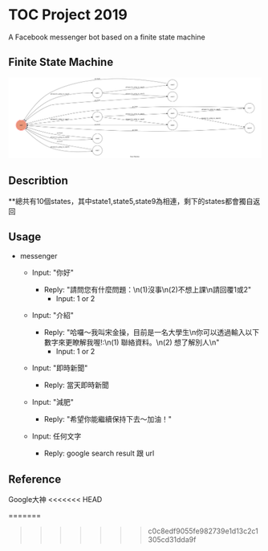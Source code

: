 # TOC Project 2019

A Facebook messenger bot based on a finite state machine


## Finite State Machine
![fsm](./img/show-fsm.png)
## Describtion
**總共有10個states，其中state1,state5,state9為相連，剩下的states都會獨自返回
## Usage

* messenger
	* Input: "你好"
		* Reply: "請問您有什麼問題：\n(1)沒事\n(2)不想上課\n請回覆1或2"
		    * Input: 1 or 2

	* Input: "介紹"
		* Reply: "哈囉～我叫宋金操，目前是一名大學生\n你可以透過輸入以下數字來更瞭解我喔!:\n(1) 聯絡資料。\n(2) 想了解別人\n"
		    * Input: 1 or 2
    * Input: "即時新聞"
         * Reply: 當天即時新聞
    * Input: "減肥"
         * Reply: "希望你能繼續保持下去～加油！"
    * Input: 任何文字
         * Reply: google search result 跟 url

## Reference
 Google大神
<<<<<<< HEAD

=======
>>>>>>> c0c8edf9055fe982739e1d13c2c1305cd31dda9f
